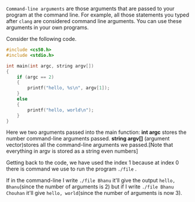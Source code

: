 `Command-line arguments` are those arguments that are passed to your program at the command line. For example, all those statements you typed after `clang` are considered command line arguments. You can use these arguments in your own programs.
 
Consider the following code.

```C
#include <cs50.h>
#include <stdio.h>

int main(int argc, string argv[])
{
    if (argc == 2)
    {
        printf("hello, %s\n", argv[1]);
    }
    else
    {
        printf("hello, world\n");
    }
}
```
Here we two arguments passed into the main function:
**int argc** stores the number command-line arguments passed.
**string argv[]** (argument vector)stores all the command-line arguments we passed.\[Note that everything in argv is stored as a string even numbers]

Getting back to the code, we have used the index 1 because at index 0 there is command we use to run the program ```./file``` . 

If in the command-line I write ```./file Bhanu``` it'll give the output ```hello, Bhanu```(since the number of arguments is 2) but if I write ```./file Bhanu Chouhan``` it'll give ```hello, world```(since the number of arguments is now 3).